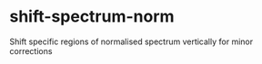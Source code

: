 # shift-spectrum-norm
Shift specific regions of normalised spectrum vertically for minor corrections
